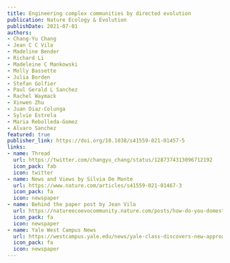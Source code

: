 ```yaml
---
title: Engineering complex communities by directed evolution
publication: Nature Ecology & Evolution
publishDate: 2021-07-01
authors:
- Chang-Yu Chang
- Jean C C Vila
- Madeline Bender
- Richard Li
- Madeleine C Mankowski
- Molly Bassette
- Julia Borden
- Stefan Golfier
- Paul Gerald L Sanchez
- Rachel Waymack
- Xinwen Zhu
- Juan Diaz-Colunga
- Sylvie Estrela
- Maria Rebolleda-Gomez
- Alvaro Sanchez
featured: true
publisher_link: https://doi.org/10.1038/s41559-021-01457-5
links:
- name: Thread
  url: https://twitter.com/changyu_chang/status/1287374313096712192
  icon_pack: fab
  icon: twitter
- name: News and Views by Silvia De Monte
  url: https://www.nature.com/articles/s41559-021-01467-3
  icon_pack: fa
  icon: newspaper
- name: Behind the paper post by Jean Vila
  url: https://natureecoevocommunity.nature.com/posts/how-do-you-domesticate-a-microbial-ecosystem
  icon_pack: fa
  icon: newspaper
- name: Yale West Campus News
  url: https://westcampus.yale.edu/news/yale-class-discovers-new-approach-breeding-microbiomes
  icon_pack: fa
  icon: newspaper
---
```

